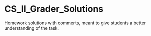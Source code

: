 # CS_II_Grader_Solutions
Homework solutions with comments, meant to give students a better understanding of the task.
